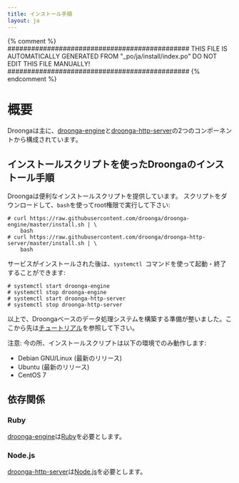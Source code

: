 ```yaml
---
title: インストール手順
layout: ja
---
```


{% comment %}
##############################################
  THIS FILE IS AUTOMATICALLY GENERATED FROM
  "_po/ja/install/index.po"
  DO NOT EDIT THIS FILE MANUALLY!
##############################################
{% endcomment %}


# 概要

Droongaは主に、[droonga-engine][]と[droonga-http-server][]の2つのコンポーネントから構成されています。

## インストールスクリプトを使ったDroongaのインストール手順

Droongaは便利なインストールスクリプトを提供しています。
スクリプトをダウンロードして、`bash`を使ってroot権限で実行して下さい:

~~~
# curl https://raw.githubusercontent.com/droonga/droonga-engine/master/install.sh | \
    bash
# curl https://raw.githubusercontent.com/droonga/droonga-http-server/master/install.sh | \
    bash
~~~

サービスがインストールされた後は、`systemctl	`コマンドを使って起動・終了することができます:

~~~
# systemctl start droonga-engine
# systemctl stop droonga-engine
# systemctl start droonga-http-server
# systemctl stop droonga-http-server
~~~

以上で、Droongaベースのデータ処理システムを構築する準備が整いました。ここから先は[チュートリアル](/ja/tutorial/)を参照して下さい。

注意: 今の所、インストールスクリプトは以下の環境でのみ動作します:

 * Debian GNU/Linux (最新のリリース)
 * Ubuntu (最新のリリース)
 * CentOS 7

## 依存関係

### Ruby

[droonga-engine][]は[Ruby][]を必要とします。

### Node.js

[droonga-http-server][]は[Node.js][]を必要とします。


  [Ruby]: http://www.ruby-lang.org/
  [Node.js]: http://nodejs.org/
  [droonga-engine]: https://github.com/droonga/droonga-engine
  [droonga-http-server]: https://github.com/droonga/droonga-http-server
